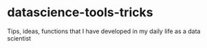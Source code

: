 # datascience-tools-tricks
Tips, ideas, functions that I have developed in my daily life as a data scientist
